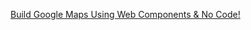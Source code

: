 [Build Google Maps Using Web Components & No Code!](http://www.code-labs.io/codelabs/polymer-maps/#0)
